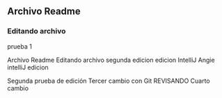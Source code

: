 
## Archivo Readme

### Editando archivo
prueba 1


Archivo Readme
Editando archivo 
segunda edicion
edicion IntelliJ Angie
intelliJ edicion

Segunda prueba de edición 
Tercer cambio con Git
REVISANDO
Cuarto cambio 
